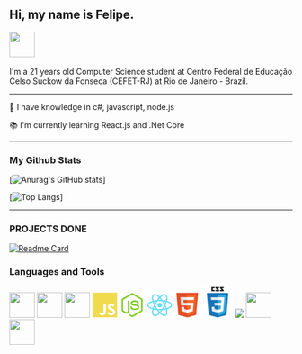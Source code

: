  

## **Hi, my name is Felipe.** ## 
<a href="https://www.linkedin.com/in/felipesantosjr/"><img src="https://cdn.jsdelivr.net/gh/devicons/devicon/icons/linkedin/linkedin-original.svg" width='45' height='45'></a>

I'm a 21 years old Computer Science student at Centro Federal de Educação Celso Suckow da Fonseca (CEFET-RJ) at Rio de Janeiro - Brazil.  

***
:muscle: I have knowledge in c#, javascript, node.js

:books: I'm currently learning React.js and .Net Core


***

### **My Github Stats** ###


[![Anurag's GitHub stats](https://github-readme-stats.vercel.app/api?username=felipe-junior&show_icons=true&theme=midnight-purple)]

[![Top Langs](https://github-readme-stats.vercel.app/api/top-langs/?username=felipe-junior&layout=compact&hide=jupyter%20Notebook,CSS&theme=prussian)]

***
### **PROJECTS DONE** ###
[![Readme Card](https://github-readme-stats.vercel.app/api/pin/?username=felipe-junior&repo=projeto-ramo&show_owner=true&theme=gotham)](https://github.com/felipe-junior/projeto-ramo)




### **Languages and Tools** ###

<div style="display: inline_block">
 <img src=https://cdn.jsdelivr.net/gh/devicons/devicon/icons/csharp/csharp-original.svg width='45' height='45'>
 <img src=https://cdn.jsdelivr.net/gh/devicons/devicon/icons/dotnetcore/dotnetcore-original.svg width='45' height='45'>
 <img src=https://cdn.jsdelivr.net/gh/devicons/devicon/icons/dot-net/dot-net-plain-wordmark.svg width='45' height='45'>
 <img src=https://raw.githubusercontent.com/devicons/devicon/master/icons/javascript/javascript-plain.svg width='45' height='45'> 
 <img src=https://raw.githubusercontent.com/devicons/devicon/master/icons/nodejs/nodejs-original.svg width='45' height='45'>
 <img src=https://raw.githubusercontent.com/devicons/devicon/master/icons/react/react-original.svg width='45' height='45'>
 <img src=https://raw.githubusercontent.com/devicons/devicon/master/icons/html5/html5-original.svg width='45'height='45'>
 <img src=https://raw.githubusercontent.com/devicons/devicon/master/icons/css3/css3-original-wordmark.svg width='55'height='55'>
 <img src=https://cdn.jsdelivr.net/gh/devicons/devicon/icons/git/git-plain.svg width='50' heigth='50'>
 <img src=https://cdn.jsdelivr.net/gh/devicons/devicon/icons/mongodb/mongodb-original-wordmark.svg width='45' height='45'>
 <img src= https://cdn.jsdelivr.net/gh/devicons/devicon/icons/mysql/mysql-plain-wordmark.svg width='45' height='45'>
 
</div>



